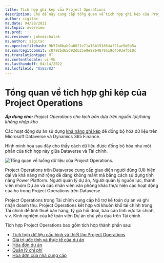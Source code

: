 ```yaml
---
title: Tích hợp ghi kép của Project Operations
description: Chủ đề này cung cấp tổng quan về tích hợp ghi kép của Project Operations.
author: sigitac
ms.date: 04/28/2021
ms.topic: overview
ms.prod: ''
ms.reviewer: johnmichalak
ms.author: sigitac
ms.openlocfilehash: 9b57b8bab9a6821e71a16b191804af21ae5d0b5a
ms.sourcegitcommit: c0792bd65d92db25e0e8864879a19c4b93efb10c
ms.translationtype: MT
ms.contentlocale: vi-VN
ms.lasthandoff: 04/14/2022
ms.locfileid: "8582782"
---
```

# <a name="project-operations-dual-write-integration-overview"></a>Tổng quan về tích hợp ghi kép của Project Operations

_**Áp dụng cho:** Project Operations cho kịch bản dựa trên nguồn lực/hàng không nhập kho_

Các hoạt động dự án sử dụng [khả năng ghi kép](/dynamics365/fin-ops-core/dev-itpro/data-entities/dual-write/dual-write-home-page) để đồng bộ hóa dữ liệu trên Microsoft Dataverse và Dynamics 365 Finance.

Hình minh họa sau đây cho thấy cách dữ liệu được đồng bộ hóa như một phần của tích hợp này giữa Dataverse và Tài chính.

![Tổng quan về luồng dữ liệu của Project Operations.](./media/ProjectOperationsFlows.jpg)

Project Operations trên Dataverse cung cấp giao diện người dùng (UI) hiện đại và khả năng mở rộng dễ dàng không mã/ít mã bằng cách sử dụng tính năng Power Platform. Người quản lý dự án, Người quản lý nguồn lực, thành viên nhóm Dự án và các nhân viên văn phòng khác thực hiện các hoạt động của họ trong Project Operations trên Dataverse.

Project Operations trong Tài chính cung cấp hỗ trợ kế toán dự án và ghi nhận doanh thu. Project Operations kết hợp với khuôn khổ tài chính trong Tài chính để tính thuế bán hàng, tỷ giá hối đoái, báo cáo lĩnh vực tài chính, v.v. Kinh nghiệm của kế toán viên Dự án chủ yếu dựa trên Tài chính.

Tích hợp Project Operations bao gồm tích hợp thành phần sau:


- [Tích hợp dữ liệu cấu hình và thiết lập Project Operations](resource-dual-write-setup-integration.md) 
- [Giá trị ước tính và thực tế của dự án](resource-dual-write-estimates-actuals.md)
- [Hóa đơn dự án](resource-dual-write-project-invoice.md)
- [Quản lý chi phí](resource-dual-write-expense.md)
- [Hóa đơn của nhà cung cấp](resource-dual-write-vendor-invoice.md)
